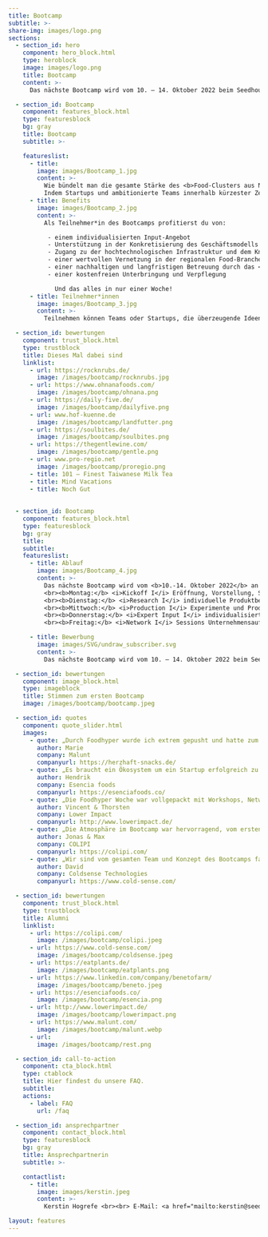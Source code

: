 ```yaml
---
title: Bootcamp
subtitle: >-
share-img: images/logo.png
sections:
  - section_id: hero
    component: hero_block.html
    type: heroblock
    image: images/logo.png
    title: Bootcamp
    content: >-
      Das nächste Bootcamp wird vom 10. – 14. Oktober 2022 beim Seedhouse in Osnabrück und DIL in Quakenbrück stattfinden.

  - section_id: Bootcamp
    component: features_block.html
    type: featuresblock
    bg: gray
    title: Bootcamp
    subtitle: >-

    featureslist:
      - title:
        image: images/Bootcamp_1.jpg
        content: >-
          Wie bündelt man die gesamte Stärke des <b>Food-Clusters aus Niedersachsen</b> in einer Woche? 
          Indem Startups und ambitionierte Teams innerhalb kürzester Zeit <b>Zugang zur hochtechnologischen Infrastruktur</b> und zum <b>Know-How</b> des Deutschen Instituts für Lebensmitteltechnik erhalten und von den Startup-Erfahrungen und dem Netzwerk des <a href="https://www.seedhouse.de/">Seedhouse</a> und der darum versammelten 34 Unternehmen aus der gesamten Lebensmittelwertschöpfungskette profitieren.
      - title: Benefits
        image: images/Bootcamp_2.jpg
        content: >-
          Als Teilnehmer*in des Bootcamps profitierst du von:

           - einem individualisierten Input-Angebot
           - Unterstützung in der Konkretisierung des Geschäftsmodells sowie der Kommerzialisierung
           - Zugang zu der hochtechnologischen Infrastruktur und dem Knowhow des <a href="https://www.dil-ev.de/">DIL</a>
           - einer wertvollen Vernetzung in der regionalen Food-Branche
           - einer nachhaltigen und langfristigen Betreuung durch das <a href="https://www.seedhouse.de/">Seedhouse</a> und das DIL
           - einer kostenfreien Unterbringung und Verpflegung

             Und das alles in nur einer Woche!
      - title: Teilnehmer*innen
        image: images/Bootcamp_3.jpg
        content: >-
          Teilnehmen können Teams oder Startups, die überzeugende Ideen/ Prototypen für Innovationen im Lebensmittelsektor mitbringen. 

  - section_id: bewertungen
    component: trust_block.html
    type: trustblock
    title: Dieses Mal dabei sind
    linklist:
      - url: https://rocknrubs.de/
        image: /images/bootcamp/rocknrubs.jpg
      - url: https://www.ohnanafoods.com/
        image: /images/bootcamp/ohnana.png
      - url: https://daily-five.de/
        image: /images/bootcamp/dailyfive.png
      - url: www.hof-kuenne.de
        image: /images/bootcamp/landfutter.png
      - url: https://soulbites.de/
        image: /images/bootcamp/soulbites.png
      - url: https://thegentlewine.com/
        image: /images/bootcamp/gentle.png
      - url: www.pro-regio.net
        image: /images/bootcamp/proregio.png
      - title: 101 – Finest Taiwanese Milk Tea
      - title: Mind Vacations
      - title: Noch Gut
        
  
  - section_id: Bootcamp
    component: features_block.html
    type: featuresblock
    bg: gray
    title: 
    subtitle:
    featureslist:
      - title: Ablauf
        image: images/Bootcamp_4.jpg
        content: >-
          Das nächste Bootcamp wird vom <b>10.-14. Oktober 2022</b> an den Standorten <b><a href="https://www.seedhouse.de/">Seedhouse</a> (Osnabrück)</b> und an dem <b><a href="https://www.dil-ev.de/">DIL</a> (Quakenbrück)</b> durchgeführt.
          <br><b>Montag:</b> <i>Kickoff I</i> Eröffnung, Vorstellung, Status Quo, Pitch-Training, Kennenlernen der Teilnehmer*innen
          <br><b>Dienstag:</b> <i>Research I</i> individuelle Produktberatung mit Expert\*innen des DIL  
          <br><b>Mittwoch:</b> <i>Production I</i> Experimente und Produktion zur Entwicklung und Optimierung der Produktidee am DIL 
          <br><b>Donnerstag:</b> <i>Expert Input I</i> individualisierte Gesprächen mit Expert\*innen zu den Themen: Food-Legal / Novel Food, Netzwerk, Marketing, Storytelling, Produktentwicklung, VC, Förderung u.v.m. 
          <br><b>Freitag:</b> <i>Network I</i> Sessions Unternehmensaufbau und Eintritt LEH, Pitch-Event mit anschließender Verkostung vor Vertreter\*innen von Unternehmen aus dem Food-Bereich, Matchmaking sowie wertvolles Feedback bei anschließendem Netzwerken

      - title: Bewerbung
        image: images/SVG/undraw_subscriber.svg
        content: >-
          Das nächste Bootcamp wird vom 10. – 14. Oktober 2022 beim Seedhouse in Osnabrück und DIL in Quakenbrück stattfinden. Der Bewerbungszeitraum für das aktuelle Bootcamp ist bereits geschlossen.

  - section_id: bewertungen
    component: image_block.html
    type: imageblock
    title: Stimmen zum ersten Bootcamp
    image: /images/bootcamp/bootcamp.jpeg

  - section_id: quotes
    component: quote_slider.html
    images:
      - quote: „Durch Foodhyper wurde ich extrem gepusht und hatte zum ersten Mal das Gefühl einer rundum Unterstützung. Der Austausch mit den anderen StartUps war auf Augenhöhe und super Supportive wodurch die Woche über eine sehr angenehme Atmosphäre geherrscht hat. Foodhyper hat mich jeden Tag aus meiner Komfortzone herausgeholt - und das war toll!“
        author: Marie
        company: Malunt
        companyurl: https://herzhaft-snacks.de/
      - quote: „Es braucht ein Ökosystem um ein Startup erfolgreich zu machen. Der FoodHyper baut eine Brücke in Deutschlands größtes Food-Ökosystem Osnabrück.“
        author: Hendrik
        company: Esencia foods
        companyurl: https://esenciafoods.co/
      - quote: „Die Foodhyper Woche war vollgepackt mit Workshops, Networking und jede Menge individueller Input. Wir empfehlen jedem Food Startup diese tollen Möglichkeiten wahrzunehmen und sich für das Foodhyper Programm zu bewerben.“
        author: Vincent & Thorsten
        company: Lower Impact
        companyurl: http://www.lowerimpact.de/
      - quote: „Die Atmosphäre im Bootcamp war hervorragend, vom ersten Tag an war der Austausch mit Gleichgesinnten fruchtbar, wobei der Spaß nicht zu kurz kam. Besonders wertvoll waren für uns die Gespräche mit den Expert*innen des DILs, die auch nach dem Bootcamp weitergeführt wurden.“
        author: Jonas & Max
        company: COLIPI
        companyurl: https://colipi.com/
      - quote: „Wir sind vom gesamten Team und Konzept des Bootcamps fasziniert. Es war eine intensive und lernreiche Woche, die uns nach vorne bewegt hat.“
        author: David
        company: Coldsense Technologies
        companyurl: https://www.cold-sense.com/

  - section_id: bewertungen
    component: trust_block.html
    type: trustblock
    title: Alumni
    linklist:
      - url: https://colipi.com/
        image: /images/bootcamp/colipi.jpeg
      - url: https://www.cold-sense.com/
        image: /images/bootcamp/coldsense.jpeg
      - url: https://eatplants.de/
        image: /images/bootcamp/eatplants.png
      - url: https://www.linkedin.com/company/benetofarm/
        image: /images/bootcamp/beneto.jpeg
      - url: https://esenciafoods.co/
        image: /images/bootcamp/esencia.png
      - url: http://www.lowerimpact.de/
        image: /images/bootcamp/lowerimpact.png
      - url: https://www.malunt.com/
        image: /images/bootcamp/malunt.webp
      - url: 
        image: /images/bootcamp/rest.png

  - section_id: call-to-action
    component: cta_block.html
    type: ctablock
    title: Hier findest du unsere FAQ.
    subtitle:
    actions:
      - label: FAQ
        url: /faq

  - section_id: ansprechpartner
    component: contact_block.html
    type: featuresblock
    bg: gray
    title: Ansprechpartnerin
    subtitle: >-

    contactlist:
      - title:
        image: images/kerstin.jpeg
        content: >-
          Kerstin Hogrefe <br><br> E-Mail: <a href="mailto:kerstin@seedhouse.de ">kerstin@seedhouse.de  </a> <br><br> Tel.: 0151 67965973

layout: features
---
```


